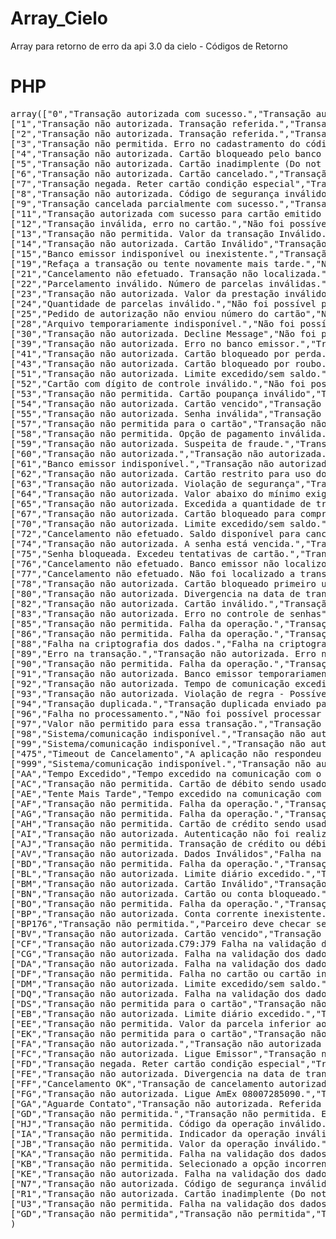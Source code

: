 # Array_Cielo

Array para retorno de erro da api 3.0 da cielo - Códigos de Retorno

# PHP
<pre>
array(["0","Transação autorizada com sucesso.","Transação autorizada com sucesso.","Transação autorizada com sucesso.","Não"],
["1","Transação não autorizada. Transação referida.","Transação não autorizada. Referida (suspeita de fraude) pelo banco emissor.","Transação não autorizada. Entre em contato com seu banco emissor.","Não"],
["2","Transação não autorizada. Transação referida.","Transação não autorizada. Referida (suspeita de fraude) pelo banco emissor.","Transação não autorizada. Entre em contato com seu banco emissor.","Não"],
["3","Transação não permitida. Erro no cadastramento do código do estabelecimento no arquivo de configuração do TEF","Transação não permitida. Estabelecimento inválido. Entre com contato com a Cielo.","Não foi possível processar a transação. Entre com contato com a Loja Virtual.","Não"],
["4","Transação não autorizada. Cartão bloqueado pelo banco emissor.","Transação não autorizada. Cartão bloqueado pelo banco emissor.","Transação não autorizada. Entre em contato com seu banco emissor.","Não"],
["5","Transação não autorizada. Cartão inadimplente (Do not honor).","Transação não autorizada. Não foi possível processar a transação. Questão relacionada a segurança, inadimplencia ou limite do portador.","Transação não autorizada. Entre em contato com seu banco emissor.","Apenas 4 vezes em 16 dias."],
["6","Transação não autorizada. Cartão cancelado.","Transação não autorizada. Não foi possível processar a transação. Cartão cancelado permanentemente pelo banco emissor.","Não foi possível processar a transação. Entre em contato com seu banco emissor.","Não"],
["7","Transação negada. Reter cartão condição especial","Transação não autorizada por regras do banco emissor.","Transação não autorizada. Entre em contato com seu banco emissor","Não"],
["8","Transação não autorizada. Código de segurança inválido.","Transação não autorizada. Código de segurança inválido. Oriente o portador a corrigir os dados e tentar novamente.","Transação não autorizada. Dados incorretos. Reveja os dados e informe novamente.","Não"],
["9","Transação cancelada parcialmente com sucesso.","Transação cancelada parcialmente com sucesso","Transação cancelada parcialmente com sucesso","Não"],
["11","Transação autorizada com sucesso para cartão emitido no exterior","Transação autorizada com sucesso.","Transação autorizada com sucesso.","Não"],
["12","Transação inválida, erro no cartão.","Não foi possível processar a transação. Solicite ao portador que verifique os dados do cartão e tente novamente.","Não foi possível processar a transação. reveja os dados informados e tente novamente. Se o erro persistir, entre em contato com seu banco emissor.","Não"],
["13","Transação não permitida. Valor da transação Inválido.","Transação não permitida. Valor inválido. Solicite ao portador que reveja os dados e novamente. Se o erro persistir, entre em contato com a Cielo.","Transação não autorizada. Valor inválido. Refazer a transação confirmando os dados informados. Persistindo o erro, entrar em contato com a loja virtual.","Não"],
["14","Transação não autorizada. Cartão Inválido","Transação não autorizada. Cartão inválido. Pode ser bloqueio do cartão no banco emissor, dados incorretos ou tentativas de testes de cartão. Use o Algoritmo de Lhum (Mod 10) para evitar transações não autorizadas por esse motivo. Consulte www.cielo.com.br/desenvolvedores para implantar o Algoritmo de Lhum.","Não foi possível processar a transação. reveja os dados informados e tente novamente. Se o erro persistir, entre em contato com seu banco emissor.","Não"],
["15","Banco emissor indisponível ou inexistente.","Transação não autorizada. Banco emissor indisponível.","Não foi possível processar a transação. Entre em contato com seu banco emissor.","Não"],
["19","Refaça a transação ou tente novamente mais tarde.","Não foi possível processar a transação. Refaça a transação ou tente novamente mais tarde. Se o erro persistir, entre em contato com a Cielo.","Não foi possível processar a transação. Refaça a transação ou tente novamente mais tarde. Se o erro persistir entre em contato com a loja virtual.","Apenas 4 vezes em 16 dias."],
["21","Cancelamento não efetuado. Transação não localizada.","Não foi possível processar o cancelamento. Se o erro persistir, entre em contato com a Cielo.","Não foi possível processar o cancelamento. Tente novamente mais tarde. Persistindo o erro, entrar em contato com a loja virtual.","Não"],
["22","Parcelamento inválido. Número de parcelas inválidas.","Não foi possível processar a transação. Número de parcelas inválidas. Se o erro persistir, entre em contato com a Cielo.","Não foi possível processar a transação. Valor inválido. Refazer a transação confirmando os dados informados. Persistindo o erro, entrar em contato com a loja virtual.","Não"],
["23","Transação não autorizada. Valor da prestação inválido.","Não foi possível processar a transação. Valor da prestação inválido. Se o erro persistir, entre em contato com a Cielo.","Não foi possível processar a transação. Valor da prestação inválido. Refazer a transação confirmando os dados informados. Persistindo o erro, entrar em contato com a loja virtual.","Não"],
["24","Quantidade de parcelas inválido.","Não foi possível processar a transação. Quantidade de parcelas inválido. Se o erro persistir, entre em contato com a Cielo.","Não foi possível processar a transação. Quantidade de parcelas inválido. Refazer a transação confirmando os dados informados. Persistindo o erro, entrar em contato com a loja virtual.","Não"],
["25","Pedido de autorização não enviou número do cartão","Não foi possível processar a transação. Solicitação de autorização não enviou o número do cartão. Se o erro persistir, verifique a comunicação entre loja virtual e Cielo.","Não foi possível processar a transação. reveja os dados informados e tente novamente. Persistindo o erro, entrar em contato com a loja virtual.","Apenas 4 vezes em 16 dias."],
["28","Arquivo temporariamente indisponível.","Não foi possível processar a transação. Arquivo temporariamente indisponível. Reveja a comunicação entre Loja Virtual e Cielo. Se o erro persistir, entre em contato com a Cielo.","Não foi possível processar a transação. Entre com contato com a Loja Virtual.","Apenas 4 vezes em 16 dias."],
["30","Transação não autorizada. Decline Message","Não foi possível processar a transação. Solicite ao portador que reveja os dados e tente novamente. Se o erro persistir verifique a comunicação com a Cielo esta sendo feita corretamente","Não foi possível processar a transação. Reveja os dados e tente novamente. Se o erro persistir, entre em contato com a loja","Não"],
["39","Transação não autorizada. Erro no banco emissor.","Transação não autorizada. Erro no banco emissor.","Transação não autorizada. Entre em contato com seu banco emissor.","Não"],
["41","Transação não autorizada. Cartão bloqueado por perda.","Transação não autorizada. Cartão bloqueado por perda.","Transação não autorizada. Entre em contato com seu banco emissor.","Não"],
["43","Transação não autorizada. Cartão bloqueado por roubo.","Transação não autorizada. Cartão bloqueado por roubo.","Transação não autorizada. Entre em contato com seu banco emissor.","Não"],
["51","Transação não autorizada. Limite excedido/sem saldo.","Transação não autorizada. Limite excedido/sem saldo.","Transação não autorizada. Entre em contato com seu banco emissor.","A partir do dia seguinte, apenas 4 vezes em 16 dias."],
["52","Cartão com dígito de controle inválido.","Não foi possível processar a transação. Cartão com dígito de controle inválido.","Transação não autorizada. Reveja os dados informados e tente novamente.","Não"],
["53","Transação não permitida. Cartão poupança inválido","Transação não permitida. Cartão poupança inválido.","Não foi possível processar a transação. Entre em contato com seu banco emissor.","Não"],
["54","Transação não autorizada. Cartão vencido","Transação não autorizada. Cartão vencido.","Transação não autorizada. Refazer a transação confirmando os dados.","Não"],
["55","Transação não autorizada. Senha inválida","Transação não autorizada. Senha inválida.","Transação não autorizada. Entre em contato com seu banco emissor.","Não"],
["57","Transação não permitida para o cartão","Transação não autorizada. Transação não permitida para o cartão.","Transação não autorizada. Entre em contato com seu banco emissor.","Apenas 4 vezes em 16 dias."],
["58","Transação não permitida. Opção de pagamento inválida.","Transação não permitida. Opção de pagamento inválida. Reveja se a opção de pagamento escolhida está habilitada no cadastro","Transação não autorizada. Entre em contato com sua loja virtual.","Não"],
["59","Transação não autorizada. Suspeita de fraude.","Transação não autorizada. Suspeita de fraude.","Transação não autorizada. Entre em contato com seu banco emissor.","Não"],
["60","Transação não autorizada.","Transação não autorizada. Tente novamente. Se o erro persistir o portador deve entrar em contato com o banco emissor.","Não foi possível processar a transação. Tente novamente mais tarde. Se o erro persistir, entre em contato com seu banco emissor.","Apenas 4 vezes em 16 dias."],
["61","Banco emissor indisponível.","Transação não autorizada. Banco emissor indisponível.","Transação não autorizada. Tente novamente. Se o erro persistir, entre em contato com seu banco emissor.","Apenas 4 vezes em 16 dias."],
["62","Transação não autorizada. Cartão restrito para uso doméstico","Transação não autorizada. Cartão restrito para uso doméstico.","Transação não autorizada. Entre em contato com seu banco emissor.","A partir do dia seguinte, apenas 4 vezes em 16 dias."],
["63","Transação não autorizada. Violação de segurança","Transação não autorizada. Violação de segurança.","Transação não autorizada. Entre em contato com seu banco emissor.","Não"],
["64","Transação não autorizada. Valor abaixo do mínimo exigido pelo banco emissor.","Transação não autorizada. Entre em contato com seu banco emissor.","Transação não autorizada. Valor abaixo do mínimo exigido pelo banco emissor.","Não"],
["65","Transação não autorizada. Excedida a quantidade de transações para o cartão.","Transação não autorizada. Excedida a quantidade de transações para o cartão.","Transação não autorizada. Entre em contato com seu banco emissor.","Apenas 4 vezes em 16 dias."],
["67","Transação não autorizada. Cartão bloqueado para compras hoje.","Transação não autorizada. Cartão bloqueado para compras hoje. Bloqueio pode ter ocorrido por excesso de tentativas inválidas. O cartão será desbloqueado automaticamente à meia noite.","Transação não autorizada. Cartão bloqueado temporariamente. Entre em contato com seu banco emissor.","A partir do dia seguinte, apenas 4 vezes em 16 dias."],
["70","Transação não autorizada. Limite excedido/sem saldo.","Transação não autorizada. Limite excedido/sem saldo.","Transação não autorizada. Entre em contato com seu banco emissor.","A partir do dia seguinte, apenas 4 vezes em 16 dias."],
["72","Cancelamento não efetuado. Saldo disponível para cancelamento insuficiente.","Cancelamento não efetuado. Saldo disponível para cancelamento insuficiente. Se o erro persistir, entre em contato com a Cielo.","Cancelamento não efetuado. Tente novamente mais tarde. Se o erro persistir, entre em contato com a loja virtual.","Não"],
["74","Transação não autorizada. A senha está vencida.","Transação não autorizada. A senha está vencida.","Transação não autorizada. Entre em contato com seu banco emissor.","Não"],
["75","Senha bloqueada. Excedeu tentativas de cartão.","Transação não autorizada.","Sua Transação não pode ser processada. Entre em contato com o Emissor do seu cartão.","Não"],
["76","Cancelamento não efetuado. Banco emissor não localizou a transação original","Cancelamento não efetuado. Banco emissor não localizou a transação original","Cancelamento não efetuado. Entre em contato com a loja virtual.","Não"],
["77","Cancelamento não efetuado. Não foi localizado a transação original","Cancelamento não efetuado. Não foi localizado a transação original","Cancelamento não efetuado. Entre em contato com a loja virtual.","Não"],
["78","Transação não autorizada. Cartão bloqueado primeiro uso.","Transação não autorizada. Cartão bloqueado primeiro uso. Solicite ao portador que desbloqueie o cartão diretamente com seu banco emissor.","Transação não autorizada. Entre em contato com seu banco emissor e solicite o desbloqueio do cartão.","Não"],
["80","Transação não autorizada. Divergencia na data de transação/pagamento.","Transação não autorizada. Data da transação ou data do primeiro pagamento inválida.","Transação não autorizada. Refazer a transação confirmando os dados.","Não"],
["82","Transação não autorizada. Cartão inválido.","Transação não autorizada. Cartão Inválido. Solicite ao portador que reveja os dados e tente novamente.","Transação não autorizada. Refazer a transação confirmando os dados. Se o erro persistir, entre em contato com seu banco emissor.","Não"],
["83","Transação não autorizada. Erro no controle de senhas","Transação não autorizada. Erro no controle de senhas","Transação não autorizada. Refazer a transação confirmando os dados. Se o erro persistir, entre em contato com seu banco emissor.","Não"],
["85","Transação não permitida. Falha da operação.","Transação não permitida. Houve um erro no processamento.Solicite ao portador que digite novamente os dados do cartão, se o erro persistir pode haver um problema no terminal do lojista, nesse caso o lojista deve entrar em contato com a Cielo.","Transação não permitida. Informe os dados do cartão novamente. Se o erro persistir, entre em contato com a loja virtual.","Não"],
["86","Transação não permitida. Falha da operação.","Transação não permitida. Houve um erro no processamento.Solicite ao portador que digite novamente os dados do cartão, se o erro persistir pode haver um problema no terminal do lojista, nesse caso o lojista deve entrar em contato com a Cielo.","Transação não permitida. Informe os dados do cartão novamente. Se o erro persistir, entre em contato com a loja virtual.","Não"],
["88","Falha na criptografia dos dados.","Falha na criptografia dos dados.","Entre em contato com seu banco emissor.","Não"],
["89","Erro na transação.","Transação não autorizada. Erro na transação. O portador deve tentar novamente e se o erro persistir, entrar em contato com o banco emissor.","Transação não autorizada. Erro na transação. Tente novamente e se o erro persistir, entre em contato com seu banco emissor.","Apenas 4 vezes em 16 dias."],
["90","Transação não permitida. Falha da operação.","Transação não permitida. Houve um erro no processamento.Solicite ao portador que digite novamente os dados do cartão, se o erro persistir pode haver um problema no terminal do lojista, nesse caso o lojista deve entrar em contato com a Cielo.","Transação não permitida. Informe os dados do cartão novamente. Se o erro persistir, entre em contato com a loja virtual.","Não"],
["91","Transação não autorizada. Banco emissor temporariamente indisponível.","Transação não autorizada. Banco emissor temporariamente indisponível.","Transação não autorizada. Banco emissor temporariamente indisponível. Entre em contato com seu banco emissor.","Apenas 4 vezes em 16 dias."],
["92","Transação não autorizada. Tempo de comunicação excedido.","Transação não autorizada. Tempo de comunicação excedido.","Transação não autorizada. Comunicação temporariamente indisponível. Entre em contato com a loja virtual.","Apenas 4 vezes em 16 dias."],
["93","Transação não autorizada. Violação de regra - Possível erro no cadastro.","Transação não autorizada. Violação de regra - Possível erro no cadastro.","Sua transação não pode ser processada. Entre em contato com a loja virtual.","Não"],
["94","Transação duplicada.","Transação duplicada enviado para autorização/captura.","O estabelecimento deve revisar as transações enviadas.","Não"],
["96","Falha no processamento.","Não foi possível processar a transação. Falha no sistema da Cielo. Se o erro persistir, entre em contato com a Cielo.","Sua Transação não pode ser processada, Tente novamente mais tarde. Se o erro persistir, entre em contato com a loja virtual.","Apenas 4 vezes em 16 dias."],
["97","Valor não permitido para essa transação.","Transação não autorizada. Valor não permitido para essa transação.","Transação não autorizada. Valor não permitido para essa transação.","Não"],
["98","Sistema/comunicação indisponível.","Transação não autorizada. Sistema do emissor sem comunicação. Se for geral, verificar SITEF, GATEWAY e/ou Conectividade.","Sua Transação não pode ser processada, Tente novamente mais tarde. Se o erro persistir, entre em contato com a loja virtual.","Apenas 4 vezes em 16 dias."],
["99","Sistema/comunicação indisponível.","Transação não autorizada. Sistema do emissor sem comunicação. Tente mais tarde. Pode ser erro no SITEF, favor verificar !","Sua Transação não pode ser processada, Tente novamente mais tarde. Se o erro persistir, entre em contato com a loja virtual.","A partir do dia seguinte, apenas 4 vezes em 16 dias."],
["475","Timeout de Cancelamento","A aplicação não respondeu dentro do tempo esperado.","Realizar uma nova tentativa após alguns segundos. Persistindo, entrar em contato com o Suporte.","Não"],
["999","Sistema/comunicação indisponível.","Transação não autorizada. Sistema do emissor sem comunicação. Tente mais tarde. Pode ser erro no SITEF, favor verificar !","Sua Transação não pode ser processada, Tente novamente mais tarde. Se o erro persistir, entre em contato com a loja virtual.","A partir do dia seguinte, apenas 4 vezes em 16 dias."],
["AA","Tempo Excedido","Tempo excedido na comunicação com o banco emissor. Oriente o portador a tentar novamente, se o erro persistir será necessário que o portador contate seu banco emissor.","Tempo excedido na sua comunicação com o banco emissor, tente novamente mais tarde. Se o erro persistir, entre em contato com seu banco.","Apenas 4 vezes em 16 dias."],
["AC","Transação não permitida. Cartão de débito sendo usado com crédito. Use a função débito.","Transação não permitida. Cartão de débito sendo usado com crédito. Solicite ao portador que selecione a opção de pagamento Cartão de Débito.","Transação não autorizada. Tente novamente selecionando a opção de pagamento cartão de débito.","Não"],
["AE","Tente Mais Tarde","Tempo excedido na comunicação com o banco emissor. Oriente o portador a tentar novamente, se o erro persistir será necessário que o portador contate seu banco emissor.","Tempo excedido na sua comunicação com o banco emissor, tente novamente mais tarde. Se o erro persistir, entre em contato com seu banco.","Apenas 4 vezes em 16 dias."],
["AF","Transação não permitida. Falha da operação.","Transação não permitida. Houve um erro no processamento.Solicite ao portador que digite novamente os dados do cartão, se o erro persistir pode haver um problema no terminal do lojista, nesse caso o lojista deve entrar em contato com a Cielo.","Transação não permitida. Informe os dados do cartão novamente. Se o erro persistir, entre em contato com a loja virtual.","Não"],
["AG","Transação não permitida. Falha da operação.","Transação não permitida. Houve um erro no processamento.Solicite ao portador que digite novamente os dados do cartão, se o erro persistir pode haver um problema no terminal do lojista, nesse caso o lojista deve entrar em contato com a Cielo.","Transação não permitida. Informe os dados do cartão novamente. Se o erro persistir, entre em contato com a loja virtual.","Não"],
["AH","Transação não permitida. Cartão de crédito sendo usado com débito. Use a função crédito.","Transação não permitida. Cartão de crédito sendo usado com débito. Solicite ao portador que selecione a opção de pagamento Cartão de Crédito.","Transação não autorizada. Tente novamente selecionando a opção de pagamento cartão de crédito.","Não"],
["AI","Transação não autorizada. Autenticação não foi realizada.","Transação não autorizada. Autenticação não foi realizada. O portador não concluiu a autenticação. Solicite ao portador que reveja os dados e tente novamente. Se o erro persistir, entre em contato com a Cielo informando o BIN (6 primeiros dígitos do cartão)","Transação não autorizada. Autenticação não foi realizada com sucesso. Tente novamente e informe corretamente os dados solicitado. Se o erro persistir, entre em contato com o lojista.","Não"],
["AJ","Transação não permitida. Transação de crédito ou débito em uma operação que permite apenas Private Label. Tente novamente selecionando a opção Private Label.","Transação não permitida. Transação de crédito ou débito em uma operação que permite apenas P]rivate Label. Solicite ao portador que tente novamente selecionando a opção Private Label. Caso não disponibilize a opção Private Label verifique na Cielo se o seu estabelecimento permite essa operação.","Transação não permitida. Transação de crédito ou débito em uma operação que permite apenas Private Label. Tente novamente e selecione a opção Private Label. Em caso de um novo erro entre em contato com a loja virtual.","Não"],
["AV","Transação não autorizada. Dados Inválidos","Falha na validação dos dados da transação. Oriente o portador a rever os dados e tentar novamente.","Falha na validação dos dados. Reveja os dados informados e tente novamente.","Apenas 4 vezes em 16 dias."],
["BD","Transação não permitida. Falha da operação.","Transação não permitida. Houve um erro no processamento.Solicite ao portador que digite novamente os dados do cartão, se o erro persistir pode haver um problema no terminal do lojista, nesse caso o lojista deve entrar em contato com a Cielo.","Transação não permitida. Informe os dados do cartão novamente. Se o erro persistir, entre em contato com a loja virtual.","Não"],
["BL","Transação não autorizada. Limite diário excedido.","Transação não autorizada. Limite diário excedido. Solicite ao portador que entre em contato com seu banco emissor.","Transação não autorizada. Limite diário excedido. Entre em contato com seu banco emissor.","A partir do dia seguinte, apenas 4 vezes em 16 dias."],
["BM","Transação não autorizada. Cartão Inválido","Transação não autorizada. Cartão inválido. Pode ser bloqueio do cartão no banco emissor ou dados incorretos. Tente usar o Algoritmo de Lhum (Mod 10) para evitar transações não autorizadas por esse motivo.","Transação não autorizada. Cartão inválido. Refaça a transação confirmando os dados informados.","Não"],
["BN","Transação não autorizada. Cartão ou conta bloqueado.","Transação não autorizada. O cartão ou a conta do portador está bloqueada. Solicite ao portador que entre em contato com seu banco emissor.","Transação não autorizada. O cartão ou a conta do portador está bloqueada. Entre em contato com seu banco emissor.","Não"],
["BO","Transação não permitida. Falha da operação.","Transação não permitida. Houve um erro no processamento. Solicite ao portador que digite novamente os dados do cartão, se o erro persistir, entre em contato com o banco emissor.","Transação não permitida. Houve um erro no processamento. Digite novamente os dados do cartão, se o erro persistir, entre em contato com o banco emissor.","Apenas 4 vezes em 16 dias."],
["BP","Transação não autorizada. Conta corrente inexistente.","Transação não autorizada. Não possível processar a transação por um erro relacionado ao cartão ou conta do portador. Solicite ao portador que entre em contato com o banco emissor.","Transação não autorizada. Não possível processar a transação por um erro relacionado ao cartão ou conta do portador. Entre em contato com o banco emissor.","Não"],
["BP176","Transação não permitida.","Parceiro deve checar se o processo de integração foi concluído com sucesso.","Parceiro deve checar se o processo de integração foi concluído com sucesso.","—"],
["BV","Transação não autorizada. Cartão vencido","Transação não autorizada. Cartão vencido.","Transação não autorizada. Refazer a transação confirmando os dados.","Não"],
["CF","Transação não autorizada.C79:J79 Falha na validação dos dados.","Transação não autorizada. Falha na validação dos dados. Solicite ao portador que entre em contato com o banco emissor.","Transação não autorizada. Falha na validação dos dados. Entre em contato com o banco emissor.","Não"],
["CG","Transação não autorizada. Falha na validação dos dados.","Transação não autorizada. Falha na validação dos dados. Solicite ao portador que entre em contato com o banco emissor.","Transação não autorizada. Falha na validação dos dados. Entre em contato com o banco emissor.","Não"],
["DA","Transação não autorizada. Falha na validação dos dados.","Transação não autorizada. Falha na validação dos dados. Solicite ao portador que entre em contato com o banco emissor.","Transação não autorizada. Falha na validação dos dados. Entre em contato com o banco emissor.","Não"],
["DF","Transação não permitida. Falha no cartão ou cartão inválido.","Transação não permitida. Falha no cartão ou cartão inválido. Solicite ao portador que digite novamente os dados do cartão, se o erro persistir, entre em contato com o banco","Transação não permitida. Falha no cartão ou cartão inválido. Digite novamente os dados do cartão, se o erro persistir, entre em contato com o banco","Apenas 4 vezes em 16 dias."],
["DM","Transação não autorizada. Limite excedido/sem saldo.","Transação não autorizada. Limite excedido/sem saldo.","Transação não autorizada. Entre em contato com seu banco emissor.","A partir do dia seguinte, apenas 4 vezes em 16 dias."],
["DQ","Transação não autorizada. Falha na validação dos dados.","Transação não autorizada. Falha na validação dos dados. Solicite ao portador que entre em contato com o banco emissor.","Transação não autorizada. Falha na validação dos dados. Entre em contato com o banco emissor.","Não"],
["DS","Transação não permitida para o cartão","Transação não autorizada. Transação não permitida para o cartão.","Transação não autorizada. Entre em contato com seu banco emissor.","Apenas 4 vezes em 16 dias."],
["EB","Transação não autorizada. Limite diário excedido.","Transação não autorizada. Limite diário excedido. Solicite ao portador que entre em contato com seu banco emissor.","Transação não autorizada. Limite diário excedido. Entre em contato com seu banco emissor.","A partir do dia seguinte, apenas 4 vezes em 16 dias."],
["EE","Transação não permitida. Valor da parcela inferior ao mínimo permitido.","Transação não permitida. Valor da parcela inferior ao mínimo permitido. Não é permitido parcelas inferiores a R$ 5,00. Necessário rever calculo para parcelas.","Transação não permitida. O valor da parcela está abaixo do mínimo permitido. Entre em contato com a loja virtual.","Não"],
["EK","Transação não permitida para o cartão","Transação não autorizada. Transação não permitida para o cartão.","Transação não autorizada. Entre em contato com seu banco emissor.","Apenas 4 vezes em 16 dias."],
["FA","Transação não autorizada.","Transação não autorizada AmEx.","Transação não autorizada. Entre em contato com seu banco emissor.","Não"],
["FC","Transação não autorizada. Ligue Emissor","Transação não autorizada. Oriente o portador a entrar em contato com o banco emissor.","Transação não autorizada. Entre em contato com seu banco emissor.","Não"],
["FD","Transação negada. Reter cartão condição especial","Transação não autorizada por regras do banco emissor.","Transação não autorizada. Entre em contato com seu banco emissor","Não"],
["FE","Transação não autorizada. Divergencia na data de transação/pagamento.","Transação não autorizada. Data da transação ou data do primeiro pagamento inválida.","Transação não autorizada. Refazer a transação confirmando os dados.","Não"],
["FF","Cancelamento OK","Transação de cancelamento autorizada com sucesso. ATENÇÂO: Esse retorno é para casos de cancelamentos e não para casos de autorizações.","Transação de cancelamento autorizada com sucesso","Não"],
["FG","Transação não autorizada. Ligue AmEx 08007285090.","Transação não autorizada. Oriente o portador a entrar em contato com a Central de Atendimento AmEx.","Transação não autorizada. Entre em contato com a Central de Atendimento AmEx no telefone 08007285090","Não"],
["GA","Aguarde Contato","Transação não autorizada. Referida pelo Lynx Online de forma preventiva.","Transação não autorizada. Entre em contato com o lojista.","Não"],
["GD","Transação não permitida.","Transação não permitida. Entre em contato com a Cielo.","Transação não permitida. Entre em contato com a Cielo.","—"],
["HJ","Transação não permitida. Código da operação inválido.","Transação não permitida. Código da operação Coban inválido.","Transação não permitida. Código da operação Coban inválido. Entre em contato com o lojista.","Não"],
["IA","Transação não permitida. Indicador da operação inválido.","Transação não permitida. Indicador da operação Coban inválido.","Transação não permitida. Indicador da operação Coban inválido. Entre em contato com o lojista.","Não"],
["JB","Transação não permitida. Valor da operação inválido.","Transação não permitida. Valor da operação Coban inválido.","Transação não permitida. Valor da operação Coban inválido. Entre em contato com o lojista.","Não"],
["KA","Transação não permitida. Falha na validação dos dados.","Transação não permitida. Houve uma falha na validação dos dados. Solicite ao portador que reveja os dados e tente novamente. Se o erro persistir verifique a comunicação entre loja virtual e Cielo.","Transação não permitida. Houve uma falha na validação dos dados. reveja os dados informados e tente novamente. Se o erro persistir entre em contato com a Loja Virtual.","Não"],
["KB","Transação não permitida. Selecionado a opção incorrente.","Transação não permitida. Selecionado a opção incorreta. Solicite ao portador que reveja os dados e tente novamente. Se o erro persistir deve ser verificado a comunicação entre loja virtual e Cielo.","Transação não permitida. Selecionado a opção incorreta. Tente novamente. Se o erro persistir entre em contato com a Loja Virtual.","Não"],
["KE","Transação não autorizada. Falha na validação dos dados.","Transação não autorizada. Falha na validação dos dados. Opção selecionada não está habilitada. Verifique as opções disponíveis para o portador.","Transação não autorizada. Falha na validação dos dados. Opção selecionada não está habilitada. Entre em contato com a loja virtual.","Não"],
["N7","Transação não autorizada. Código de segurança inválido.","Transação não autorizada. Código de segurança inválido. Oriente o portador corrigir os dados e tentar novamente.","Transação não autorizada. Reveja os dados e informe novamente.","Não"],
["R1","Transação não autorizada. Cartão inadimplente (Do not honor).","Transação não autorizada. Não foi possível processar a transação. Questão relacionada a segurança, inadimplencia ou limite do portador.","Transação não autorizada. Entre em contato com seu banco emissor.","Apenas 4 vezes em 16 dias."],
["U3","Transação não permitida. Falha na validação dos dados.","Transação não permitida. Houve uma falha na validação dos dados. Solicite ao portador que reveja os dados e tente novamente. Se o erro persistir verifique a comunicação entre loja virtual e Cielo.","Transação não permitida. Houve uma falha na validação dos dados. reveja os dados informados e tente novamente. Se o erro persistir entre em contato com a Loja Virtual.","Não"],
["GD","Transação não permitida","Transação não permitida","Transação não é possível ser processada no estabelecimento. Entre em contato com a Cielo para obter mais detalhes Transação","Não"]
)
</pre>

